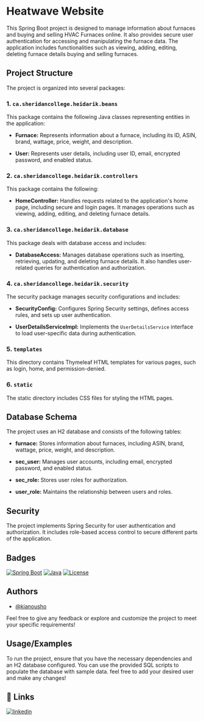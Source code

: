 
# Heatwave Website

This Spring Boot project is designed to manage information about furnaces and buying and selling HVAC Furnaces online. It also provides secure user authentication for accessing and manipulating the furnace data. The application includes functionalities such as viewing, adding, editing, deleting furnace details buying and selling furnaces.



## Project Structure

The project is organized into several packages:

### 1. `ca.sheridancollege.heidarik.beans`

This package contains the following Java classes representing entities in the application:

- **Furnace:** Represents information about a furnace, including its ID, ASIN, brand, wattage, price, weight, and description.

- **User:** Represents user details, including user ID, email, encrypted password, and enabled status.

### 2. `ca.sheridancollege.heidarik.controllers`

This package contains the following:

- **HomeController:** Handles requests related to the application's home page, including secure and login pages. It manages operations such as viewing, adding, editing, and deleting furnace details.

### 3. `ca.sheridancollege.heidarik.database`

This package deals with database access and includes:

- **DatabaseAccess:** Manages database operations such as inserting, retrieving, updating, and deleting furnace details. It also handles user-related queries for authentication and authorization.

### 4. `ca.sheridancollege.heidarik.security`

The security package manages security configurations and includes:

- **SecurityConfig:** Configures Spring Security settings, defines access rules, and sets up user authentication.

- **UserDetailsServiceImpl:** Implements the `UserDetailsService` interface to load user-specific data during authentication.

### 5. `templates`

This directory contains Thymeleaf HTML templates for various pages, such as login, home, and permission-denied.

### 6. `static`

The static directory includes CSS files for styling the HTML pages.

## Database Schema

The project uses an H2 database and consists of the following tables:

- **furnace:** Stores information about furnaces, including ASIN, brand, wattage, price, weight, and description.

- **sec_user:** Manages user accounts, including email, encrypted password, and enabled status.

- **sec_role:** Stores user roles for authorization.

- **user_role:** Maintains the relationship between users and roles.




## Security

The project implements Spring Security for user authentication and authorization. It includes role-based access control to secure different parts of the application.

## Badges

[![Spring Boot](https://img.shields.io/badge/Spring%20Boot-2.5.3-brightgreen)](https://spring.io/projects/spring-boot)
[![Java](https://img.shields.io/badge/Java-11-blue)](https://www.oracle.com/java/technologies/javase-downloads.html)
[![License](https://img.shields.io/badge/License-MIT-yellow.svg)](https://opensource.org/licenses/MIT)



## Authors

- [@kianousho](https://github.com/kianousho/HVAC_Website)


Feel free to give any feedback or explore and customize the project to meet your specific requirements!


## Usage/Examples


To run the project, ensure that you have the necessary dependencies and an H2 database configured.
You can use the provided SQL scripts to populate the database with sample data.
feel free to add your desired user and make any changes!

## 🔗 Links

[![linkedin](https://img.shields.io/badge/linkedin-0A66C2?style=for-the-badge&logo=linkedin&logoColor=white)](https://www.linkedin.com/in/kia-heidari-b1b458268/)


